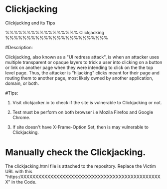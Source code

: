 # Clickjacking
Clickjacking and its Tips

%%%%%%%%%%%%%%%%%   Clickjacking   %%%%%%%%%%%%%%%%%%%%%%%%

#Description:

Clickjacking, also known as a "UI redress attack", is when an attacker uses multiple transparent or opaque layers to trick a user into clicking on a button or link on another page when they were intending to click on the the top level page. Thus, the attacker is "hijacking" clicks meant for their page and routing them to another page, most likely owned by another application, domain, or both.

#Tips:

1) Visit clickjacker.io to check if the site is vulnerable to Clickjacking or not.

2) Test must be perform on both browser i.e Mozila Firefox and Google Chrome.

3) If site doesn't have X-Frame-Option Set, then is may vulnerable to Clickjacking.


# Manually check the Clickjacking.
The clickjacking.html file is attached to the repository. Replace the Victim URL with this "https:/XXXXXXXXXXXXXXXXXXXXXXXXXXXXXXXXXXXXXXXXXXXXXXXX" in the Code.
 
